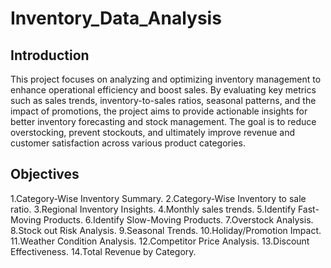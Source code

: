# Inventory_Data_Analysis

## Introduction 

This project focuses on analyzing and optimizing inventory management to enhance operational efficiency and boost sales. By evaluating key metrics such as sales trends, inventory-to-sales ratios, seasonal patterns, and the impact of promotions, the project aims to provide actionable insights for better inventory forecasting and stock management. The goal is to reduce overstocking, prevent stockouts, and ultimately improve revenue and customer satisfaction across various product categories.

## Objectives 
 1.Category-Wise Inventory Summary.
 2.Category-Wise Inventory to sale ratio.
 3.Regional Inventory Insights.
4.Monthly sales trends.
5.Identify Fast-Moving Products.
6.Identify Slow-Moving Products.
7.Overstock Analysis.
8.Stock out Risk Analysis.
9.Seasonal Trends.
10.Holiday/Promotion Impact.
11.Weather Condition Analysis.
12.Competitor Price Analysis.
13.Discount Effectiveness.
14.Total Revenue by Category.




